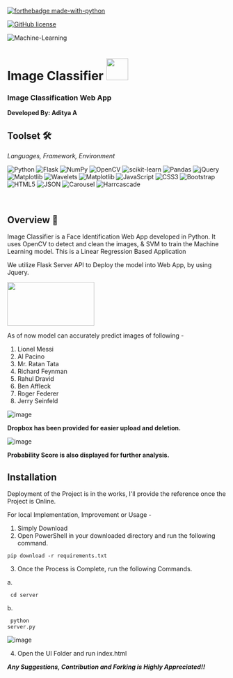 [![forthebadge made-with-python](http://ForTheBadge.com/images/badges/made-with-python.svg)](https://www.python.org/) 

[![GitHub license](https://img.shields.io/github/license/Naereen/StrapDown.js.svg)](https://github.com/Naereen/StrapDown.js/blob/master/LICENSE)

![Machine-Learning](https://img.shields.io/badge/Machine%20Learning-Linear%20Regression-302AE6?style=for-the-badge)

<h1> Image Classifier <img src = "https://user-images.githubusercontent.com/78374254/181073201-17079158-11b3-4818-b94c-da6001a20fc8.png" height = 50px width = 50px /></h1>

<h3> Image Classification Web App </h3>


**Developed By: Aditya A**


## Toolset 🛠️
<i> Languages, Framework, Environment </i>


![Python](https://img.shields.io/badge/python-3670A0?style=for-the-badge&logo=python&logoColor=ffdd54)
![Flask](https://img.shields.io/badge/flask-%23000.svg?style=for-the-badge&logo=flask&logoColor=white)
![NumPy](https://img.shields.io/badge/numpy-%23013243.svg?style=for-the-badge&logo=numpy&logoColor=white)
![OpenCV](https://img.shields.io/badge/opencv-%23white.svg?style=for-the-badge&logo=opencv&logoColor=white)
![scikit-learn](https://img.shields.io/badge/scikit--learn-%23F7931E.svg?style=for-the-badge&logo=scikit-learn&logoColor=white)
![Pandas](https://img.shields.io/badge/pandas-%23150458.svg?style=for-the-badge&logo=pandas&logoColor=white)
![jQuery](https://img.shields.io/badge/jquery-%230769AD.svg?style=for-the-badge&logo=jquery&logoColor=white)
![Matplotlib](https://badgen.net/badge/Library/Matplotlib/blue?)
![Wavelets](https://badgen.net/badge/Library/PyWavelets/red?)
![Matplotlib](https://badgen.net/badge/Algorithm/SVM/purple?)
![JavaScript](https://img.shields.io/badge/javascript-%23323330.svg?style=for-the-badge&logo=javascript&logoColor=%23F7DF1E)
![CSS3](https://img.shields.io/badge/css3-%231572B6.svg?style=for-the-badge&logo=css3&logoColor=white)
![Bootstrap](https://img.shields.io/badge/bootstrap-%23563D7C.svg?style=for-the-badge&logo=bootstrap&logoColor=white)
![HTML5](https://img.shields.io/badge/html5-%23E34F26.svg?style=for-the-badge&logo=html5&logoColor=white)
![JSON](https://img.shields.io/badge/JWT-black?style=for-the-badge&logo=JSON%20web%20tokens)
![Carousel](https://badgen.net/badge/Carowsel/Owl/pink?)
![Harrcascade](https://img.shields.io/badge/-Harrcascade-red?style=for-the-badge)

<br>

## Overview 🔎

Image Classifier is a Face Identification Web App developed in Python.
It uses OpenCV to detect and clean the images, & SVM to train the Machine Learning model. 
This is a Linear Regression Based Application

We utilize Flask Server API to Deploy the model into Web App, by using Jquery. 

<img src = "https://user-images.githubusercontent.com/78374254/181082364-f087a7c8-e9d3-4b20-abd6-92ed44a629cc.jpg" width = 200px height = 100px />



<p> As of now model can accurately predict images of following - </p>
<ol>
  <li>Lionel Messi</li>
  <li>Al Pacino</li>
  <li>Mr. Ratan Tata</li>
  <li>Richard Feynman</li>
  <li>Rahul Dravid</li>
  <li>Ben Affleck</li>
  <li>Roger Federer</li>
  <li>Jerry Seinfeld</li>  
</ol>

![image](https://user-images.githubusercontent.com/78374254/181082266-a5dc09ce-74a6-4118-aa4d-92eeef5acb66.png)

**Dropbox has been provided for easier upload and deletion.**


![image](https://user-images.githubusercontent.com/78374254/181086432-da5896a4-9255-4428-ac3c-e2f973bc0333.png)

**Probability Score is also displayed for further analysis.**


## Installation 

Deployment of the Project is in the works, I'll provide the reference once the Project is Online. 

For local Implementation, Improvement or Usage - 


1. Simply Download 
2. Open PowerShell in your downloaded directory and run the following command.
  <pre><code>pip download -r requirements.txt </code></pre>

3. Once the Process is Complete, run the following Commands. 


a. <pre><code> cd server </code></pre>
b. <pre><code> python server.py </code></pre>

![image](https://user-images.githubusercontent.com/78374254/181084058-aca6f63d-e5ba-4275-b946-acb62b5f0530.png)


4. Open the UI Folder and run index.html
    

***Any Suggestions, Contribution and Forking is Highly Appreciated!!***
